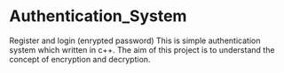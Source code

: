 # Authentication_System
Register and login (enrypted password)
This is simple authentication system which written in c++.
The aim of this project is to understand the concept of encryption and decryption.
